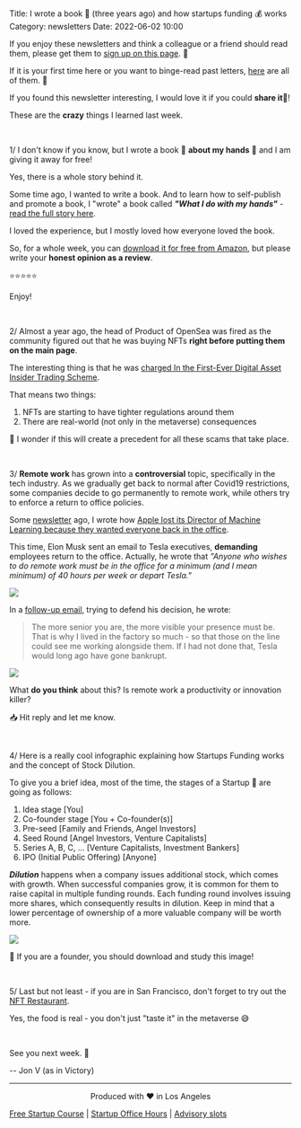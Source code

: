 Title: I wrote a book 📘 (three years ago) and how startups funding 💰 works
Category: newsletters
Date: 2022-06-02 10:00


If you enjoy these newsletters and think a colleague or a friend should read them, please get them to [sign up on this page](https://jon.io/). 📝

If it is your first time here or you want to binge-read past letters, [here](https://jon.io/category/newsletters) are all of them. 📰

If you found this newsletter interesting, I would love it if you could **share it**🔗!

These are the **crazy** things I learned last week.

<br>

1/ I don't know if you know, but I wrote a book 📘 **about my hands** 👐 and I am giving it away for free!

Yes, there is a whole story behind it.

Some time ago, I wanted to write a book. And to learn how to self-publish and promote a book, I "wrote" a book called _**"What I do with my hands"**_ - [read the full story here](https://jon.io/why-i-wrote-a-book-about-my-hands).

I loved the experience, but I mostly loved how everyone loved the book.

So, for a whole week, you can [download it for free from Amazon](https://www.amazon.com/What-I-do-my-hands-ebook/dp/B0832CT9FT), but please write your **honest opinion as a review**.

⭐⭐⭐⭐⭐

Enjoy! 

<br>

2/ Almost a year ago, the head of Product of OpenSea was fired as the community figured out that he was buying NFTs **right before putting them on the main page**.

The interesting thing is that he was [charged In the First-Ever Digital Asset Insider Trading Scheme](https://www.justice.gov/usao-sdny/pr/former-employee-nft-marketplace-charged-first-ever-digital-asset-insider-trading-scheme).

That means two things:
1. NFTs are starting to have tighter regulations around them
2. There are real-world (not only in the metaverse) consequences

🤔 I wonder if this will create a precedent for all these scams that take place.

<br>

3/ **Remote work** has grown into a **controversial** topic, specifically in the tech industry. As we gradually get back to normal after Covid19 restrictions, some companies decide to go permanently to remote work, while others try to enforce a return to office policies.

Some [newsletter](https://jon.io/the-wealth-transfer-has-started-but-it-is-not-what-you-think) ago, I wrote how [Apple lost its Director of Machine Learning because they wanted everyone back in the office](https://www.engadget.com/an-apple-machine-learning-director-resigned-over-its-office-return-policy-115040691.html).

This time, Elon Musk sent an email to Tesla executives, **demanding** employees return to the office. Actually, he wrote that _"Anyone who wishes to do remote work must be in the office for a minimum (and I mean *minimum*) of 40 hours per week or depart Tesla."_

![](https://sendfoxprod.b-cdn.net/media/WYBZ8qRW8v9okHRFTABfRmh0CP6jpWlh8AUhCRPx16325)

In a [follow-up email](https://twitter.com/SamNissim/status/1531810291222192130), trying to defend his decision, he wrote:

> The more senior you are, the more visible your presence must be. That is why I lived in the factory so much - so that those on the line could see me working alongside them. If I had not done that, Tesla would long ago have gone bankrupt.

![](https://sendfoxprod.b-cdn.net/media/4oE10Wmi6QvWfYQJ6kXDP2r6Q5fa3MJVPnydKE0S16325)

What **do you think** about this? Is remote work a productivity or innovation killer?

📥 Hit reply and let me know. 


<br>

4/ Here is a really cool infographic explaining how Startups Funding works and the concept of Stock Dilution.

To give you a brief idea, most of the time, the stages of a Startup 🚀 are going as follows:

1. Idea stage [You]
2. Co-founder stage [You + Co-founder(s)]
3. Pre-seed [Family and Friends, Angel Investors]
4. Seed Round [Angel Investors, Venture Capitalists]
5. Series A, B, C, ... [Venture Capitalists, Investment Bankers]
6. IPO (Initial Public Offering) [Anyone]

_**Dilution**_ happens when a company issues additional stock, which comes with growth. When successful companies grow, it is common for them to raise capital in multiple funding rounds. Each funding round involves issuing more shares, which consequently results in dilution. Keep in mind that a lower percentage of ownership of a more valuable company will be worth more.

![](https://sendfoxprod.b-cdn.net/media/LrjV8b62M4nQCpscqaVYse66p3btzTuDMsaRAHDf16325)

💾 If you are a founder, you should download and study this image!

<br>

5/ Last but not least - if you are in San Francisco, don't forget to try out the [NFT Restaurant](https://sf.eater.com/2022/6/1/23150217/san-francisco-nft-restaurant-club-sho).

Yes, the food is real - you don't just "taste it" in the metaverse 😅

<br>

See you next week. 🚀

-- Jon V (as in Victory)

---

<div align="center">
  Produced with ❤️ in Los Angeles
</div>


[Free Startup Course](https://jon.io/pages/built-to-fail) | [Startup Office Hours](https://jon.io/startup-office-hours) | [Advisory slots](https://jon.io/advisory)

